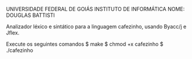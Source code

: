 UNIVERSIDADE FEDERAL DE GOIÁS
INSTITUTO DE INFORMÁTICA
NOME: DOUGLAS BATTISTI

Analizador léxico e sintático para a linguagem cafezinho, usando Byacc/j e Jflex.

Execute os seguintes comandos
$ make
$ chmod +x cafezinho
$ ./cafezinho <arquivo>

